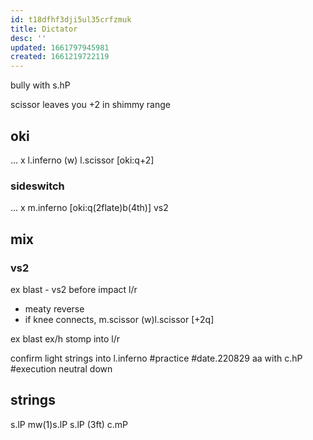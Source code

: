 ```yaml
---
id: t18dfhf3dji5ul35crfzmuk
title: Dictator
desc: ''
updated: 1661797945981
created: 1661219722119
---
```

bully with s.hP

scissor leaves you +2 in shimmy range

## oki
... x l.inferno (w) l.scissor [oki:q+2]
### sideswitch
... x m.inferno [oki:q(2flate)b(4th)] vs2

## mix
### vs2
ex blast - vs2 before impact l/r
  - meaty reverse
  - if knee connects, m.scissor (w)l.scissor [+2q]

ex blast ex/h stomp into l/r

confirm light strings into l.inferno #practice #date.220829
aa with c.hP #execution neutral down

## strings
s.lP mw(1)s.lP
s.lP (3ft) c.mP